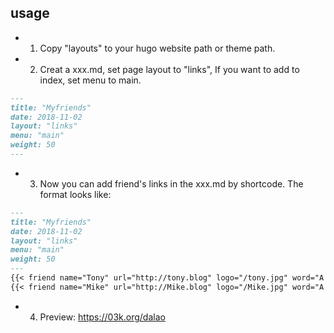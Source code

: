 ## usage
 - 1. Copy "layouts" to your hugo website path or theme path.   
 - 2. Creat a xxx.md, set page layout to "links", If you want to add to index, set menu to main.  
```markdown
---
title: "Myfriends"
date: 2018-11-02
layout: "links"
menu: "main"
weight: 50
---
```
 - 3. Now you can add friend's links in the xxx.md by shortcode. The format looks like:  
```markdown
---
title: "Myfriends"
date: 2018-11-02
layout: "links"
menu: "main"
weight: 50
---
{{< friend name="Tony" url="http://tony.blog" logo="/tony.jpg" word="A funny guy" >}}  
{{< friend name="Mike" url="http://Mike.blog" logo="/Mike.jpg" word="A poor guy" >}}  
```

- 4. Preview: https://03k.org/dalao  
									

